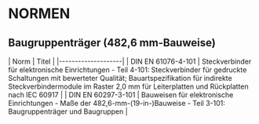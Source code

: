 # NORMEN

## Baugruppenträger (482,6 mm-Bauweise)
| Norm               | Titel |
|--------------------|
| DIN EN 61076-4-101 | Steckverbinder für elektronische Einrichtungen - Teil 4-101: Steckverbinder für gedruckte Schaltungen mit bewerteter Qualität; Bauartspezifikation für indirekte Steckverbindermodule im Raster 2,0 mm für Leiterplatten und Rückplatten nach IEC 60917 |
| DIN EN 60297-3-101 | Bauweisen für elektronische Einrichtungen - Maße der 482,6-mm-(19-in-)Bauweise - Teil 3-101: Baugruppenträger und Baugruppen |
